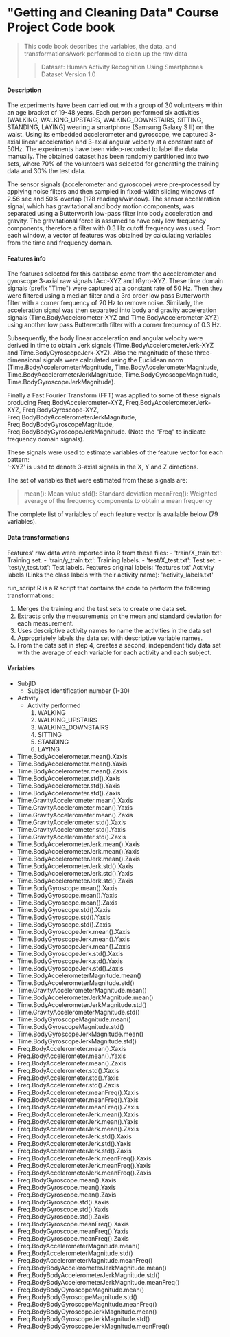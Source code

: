 # "Getting and Cleaning Data" Course Project Code book
>  This code book describes the variables, the data, and transformations/work performed to clean up the raw data
>> Dataset: Human Activity Recognition Using Smartphones Dataset Version 1.0
#### Description
The experiments have been carried out with a group of 30 volunteers within an age bracket of 19-48 years. Each person performed six activities (WALKING, WALKING_UPSTAIRS, WALKING_DOWNSTAIRS, SITTING, STANDING, LAYING) wearing a smartphone (Samsung Galaxy S II) on the waist. Using its embedded accelerometer and gyroscope, we captured 3-axial linear acceleration and 3-axial angular velocity at a constant rate of 50Hz. The experiments have been video-recorded to label the data manually. The obtained dataset has been randomly partitioned into two sets, where 70% of the volunteers was selected for generating the training data and 30% the test data. 

The sensor signals (accelerometer and gyroscope) were pre-processed by applying noise filters and then sampled in fixed-width sliding windows of 2.56 sec and 50% overlap (128 readings/window). The sensor acceleration signal, which has gravitational and body motion components, was separated using a Butterworth low-pass filter into body acceleration and gravity. The gravitational force is assumed to have only low frequency components, therefore a filter with 0.3 Hz cutoff frequency was used. From each window, a vector of features was obtained by calculating variables from the time and frequency domain.
#### Features info
The features selected for this database come from the accelerometer and gyroscope 3-axial raw signals tAcc-XYZ and tGyro-XYZ. These time domain signals (prefix "Time") were captured at a constant rate of 50 Hz. Then they were filtered using a median filter and a 3rd order low pass Butterworth filter with a corner frequency of 20 Hz to remove noise. Similarly, the acceleration signal was then separated into body and gravity acceleration signals (Time.BodyAccelerometer-XYZ and Time.BodyAccelerometer-XYZ) using another low pass Butterworth filter with a corner frequency of 0.3 Hz. 

Subsequently, the body linear acceleration and angular velocity were derived in time to obtain Jerk signals (Time.BodyAccelerometerJerk-XYZ and Time.BodyGyroscopeJerk-XYZ). Also the magnitude of these three-dimensional signals were calculated using the Euclidean norm (Time.BodyAccelerometerMagnitude, Time.BodyAccelerometerMagnitude, Time.BodyAccelerometerJerkMagnitude, Time.BodyGyroscopeMagnitude, Time.BodyGyroscopeJerkMagnitude). 

Finally a Fast Fourier Transform (FFT) was applied to some of these signals producing Freq.BodyAccelerometer-XYZ, Freq.BodyAccelerometerJerk-XYZ, Freq.BodyGyroscope-XYZ, Freq.BodyBodyAccelerometerJerkMagnitude, Freq.BodyBodyGyroscopeMagnitude, Freq.BodyBodyGyroscopeJerkMagnitude. (Note the "Freq" to indicate frequency domain signals). 

These signals were used to estimate variables of the feature vector for each pattern:  
'-XYZ' is used to denote 3-axial signals in the X, Y and Z directions.

The set of variables that were estimated from these signals are: 
>mean(): Mean value
std(): Standard deviation
meanFreq(): Weighted average of the frequency components to obtain a mean frequency

The complete list of variables of each feature vector is available below (79 variables).
#### Data transformations
Features' raw data were imported into R from these files:
    - 'train/X_train.txt': Training set.
    - 'train/y_train.txt': Training labels.
    - 'test/X_test.txt': Test set.
    - 'test/y_test.txt': Test labels.
Features original labels: 'features.txt'
Activity labels (Links the class labels with their activity name): 'activity_labels.txt'

run_script.R is a R script that contains the code to perform the following transformations:
1. Merges the training and the test sets to create one data set.
2. Extracts only the measurements on the mean and standard deviation for each measurement.
3. Uses descriptive activity names to name the activities in the data set
4. Appropriately labels the data set with descriptive variable names.
5. From the data set in step 4, creates a second, independent tidy data set with the average of each variable for each activity and each subject.
#### Variables
* SubjID 
    * Subject identification number (1-30)
* Activity
    * Activity performed
        1. WALKING
        2. WALKING_UPSTAIRS
        3. WALKING_DOWNSTAIRS
        4. SITTING
        5. STANDING
        6. LAYING
* Time.BodyAccelerometer.mean().Xaxis
* Time.BodyAccelerometer.mean().Yaxis
* Time.BodyAccelerometer.mean().Zaxis
* Time.BodyAccelerometer.std().Xaxis
* Time.BodyAccelerometer.std().Yaxis
* Time.BodyAccelerometer.std().Zaxis
* Time.GravityAccelerometer.mean().Xaxis 
* Time.GravityAccelerometer.mean().Yaxis 
* Time.GravityAccelerometer.mean().Zaxis 
* Time.GravityAccelerometer.std().Xaxis 
* Time.GravityAccelerometer.std().Yaxis 
* Time.GravityAccelerometer.std().Zaxis 
* Time.BodyAccelerometerJerk.mean().Xaxis 
* Time.BodyAccelerometerJerk.mean().Yaxis 
* Time.BodyAccelerometerJerk.mean().Zaxis 
* Time.BodyAccelerometerJerk.std().Xaxis 
* Time.BodyAccelerometerJerk.std().Yaxis 
* Time.BodyAccelerometerJerk.std().Zaxis 
* Time.BodyGyroscope.mean().Xaxis 
* Time.BodyGyroscope.mean().Yaxis 
* Time.BodyGyroscope.mean().Zaxis 
* Time.BodyGyroscope.std().Xaxis 
* Time.BodyGyroscope.std().Yaxis 
* Time.BodyGyroscope.std().Zaxis 
* Time.BodyGyroscopeJerk.mean().Xaxis 
* Time.BodyGyroscopeJerk.mean().Yaxis 
* Time.BodyGyroscopeJerk.mean().Zaxis 
* Time.BodyGyroscopeJerk.std().Xaxis 
* Time.BodyGyroscopeJerk.std().Yaxis 
* Time.BodyGyroscopeJerk.std().Zaxis 
* Time.BodyAccelerometerMagnitude.mean() 
* Time.BodyAccelerometerMagnitude.std() 
* Time.GravityAccelerometerMagnitude.mean() 
* Time.BodyAccelerometerJerkMagnitude.mean() 
* Time.BodyAccelerometerJerkMagnitude.std() 
* Time.GravityAccelerometerMagnitude.std() 
* Time.BodyGyroscopeMagnitude.mean() 
* Time.BodyGyroscopeMagnitude.std() 
* Time.BodyGyroscopeJerkMagnitude.mean() 
* Time.BodyGyroscopeJerkMagnitude.std() 
* Freq.BodyAccelerometer.mean().Xaxis 
* Freq.BodyAccelerometer.mean().Yaxis 
* Freq.BodyAccelerometer.mean().Zaxis 
* Freq.BodyAccelerometer.std().Xaxis 
* Freq.BodyAccelerometer.std().Yaxis 
* Freq.BodyAccelerometer.std().Zaxis 
* Freq.BodyAccelerometer.meanFreq().Xaxis 
* Freq.BodyAccelerometer.meanFreq().Yaxis 
* Freq.BodyAccelerometer.meanFreq().Zaxis 
* Freq.BodyAccelerometerJerk.mean().Xaxis 
* Freq.BodyAccelerometerJerk.mean().Yaxis 
* Freq.BodyAccelerometerJerk.mean().Zaxis 
* Freq.BodyAccelerometerJerk.std().Xaxis 
* Freq.BodyAccelerometerJerk.std().Yaxis 
* Freq.BodyAccelerometerJerk.std().Zaxis 
* Freq.BodyAccelerometerJerk.meanFreq().Xaxis 
* Freq.BodyAccelerometerJerk.meanFreq().Yaxis 
* Freq.BodyAccelerometerJerk.meanFreq().Zaxis 
* Freq.BodyGyroscope.mean().Xaxis 
* Freq.BodyGyroscope.mean().Yaxis 
* Freq.BodyGyroscope.mean().Zaxis 
* Freq.BodyGyroscope.std().Xaxis 
* Freq.BodyGyroscope.std().Yaxis 
* Freq.BodyGyroscope.std().Zaxis 
* Freq.BodyGyroscope.meanFreq().Xaxis 
* Freq.BodyGyroscope.meanFreq().Yaxis 
* Freq.BodyGyroscope.meanFreq().Zaxis 
* Freq.BodyAccelerometerMagnitude.mean() 
* Freq.BodyAccelerometerMagnitude.std() 
* Freq.BodyAccelerometerMagnitude.meanFreq() 
* Freq.BodyBodyAccelerometerJerkMagnitude.mean() 
* Freq.BodyBodyAccelerometerJerkMagnitude.std() 
* Freq.BodyBodyAccelerometerJerkMagnitude.meanFreq() 
* Freq.BodyBodyGyroscopeMagnitude.mean() 
* Freq.BodyBodyGyroscopeMagnitude.std() 
* Freq.BodyBodyGyroscopeMagnitude.meanFreq() 
* Freq.BodyBodyGyroscopeJerkMagnitude.mean() 
* Freq.BodyBodyGyroscopeJerkMagnitude.std() 
* Freq.BodyBodyGyroscopeJerkMagnitude.meanFreq()